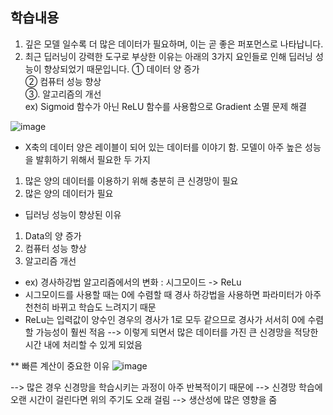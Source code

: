 ## 학습내용
1. 깊은 모델 일수록 더 많은 데이터가 필요하며, 이는 곧 좋은 퍼포먼스로 나타납니다.
2. 최근 딥러닝이 강력한 도구로 부상한 이유는 아래의 3가지 요인들로 인해 딥러닝 성능이 향상되었기 때문입니다.
① 데이터 양 증가<br>
② 컴퓨터 성능 향상<br>
③. 알고리즘의 개선<br>
ex) Sigmoid 함수가 아닌 ReLU 함수를 사용함으로 Gradient 소멸 문제 해결


![image](https://user-images.githubusercontent.com/52098725/91969851-bef3bd00-ed51-11ea-8981-759af32fe5fc.png)
- X축의 데이터 양은 레이블이 되어 있는 데이터를 이야기 함.
모델이 아주 높은 성능을 발휘하기 위해서 필요한 두 가지
1. 많은 양의 데이터를 이용하기 위해 충분히 큰 신경망이 필요
2. 많은 양의 데이터가 필요

- 딥러닝 성능이 향상된 이유
1. Data의 양 증가
2. 컴퓨터 성능 향상
3. 알고리즘 개선
- ex) 경사하강법 알고리즘에서의 변화 : 시그모이드 -> ReLu
- 시그모이드를 사용할 때는 0에 수렴할 때 경사 하강법을 사용하면 파라미터가 아주 천천히 바뀌고 학습도 느려지기 때문
- ReLu는 입력값이 양수인 경우의 경사가 1로 모두 같으므로 경사가 서서히 0에 수렴할 가능성이 훨씬 적음
--> 이렇게 되면서 많은 데이터를 가진 큰 신경망을 적당한 시간 내에 처리할 수 있게 되었음


** 빠른 계산이 중요한 이유
![image](https://user-images.githubusercontent.com/52098725/91970663-f44cda80-ed52-11ea-9ebf-4bc8d23a1a83.png)

--> 많은 경우 신경망을 학습시키는 과정이 아주 반복적이기 때문에
--> 신경망 학습에 오랜 시간이 걸린다면 위의 주기도 오래 걸림
--> 생산성에 많은 영향을 줌

